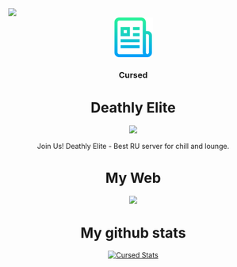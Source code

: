 <img src="https://avatars.githubusercontent.com/u/103575121?s=400&u=d6987b1fbaa8d2c08ab6cdaad5288a9c576693ec&v=4">

<br />
<div align="center">
    <img src="изображение_2022-03-14_112538.png" alt="Logo" width="80" height="80">
  </a>
  <h3 align="center">Cursed</h3>

# Deathly Elite
[![](https://img.shields.io/discord/664609892400758784?color=red&label=Deathly%20Elite)](https://discord.gg/7GEXWtTaqq)

Join Us! Deathly Elite - Best RU server for chill and lounge.

# My Web
[![](https://img.shields.io/website?up_color=blue&up_message=Click&url=https%3A%2F%2Ficvrsedx.ml)](https://icvrsedx.ml)

# My github stats

[![Cursed Stats](https://github-readme-stats.vercel.app/api?username=socursedvgx)](https://github.com/socursedvgx)
